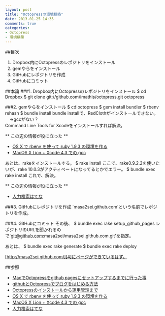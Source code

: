 ```yaml
---
layout: post
title: "Octopressの環境構築"
date: 2013-01-25 14:35
comments: true
categories:
- Octopress
- 環境構築
---
```


##目次
1. Dropbox内にOctopressのレポジトリをインストール
2. gemやらをインストール
3. GitHubにレポジトリを作成
4. GitHubにコミット


##本論
###1. Dropbox内にOctopressのレポジトリをインストール
	$ cd Dropbox
	$ git clone git://github.com/imathis/octopress.git octopress

###2. gemやらをインストール
	$ cd octopress
	$ gem install bundler
	$ rbenv rehash
	$ bundle install
bundle installで、RedClothがインストールできない。  <br />
　→gccがない？  <br />
Command Line Tools for Xcodeをインストールすれば解決。

** この辺の情報が役に立った **  <br />
- [OS X で rbenv を使って ruby 1.9.3 の環境を作る][1]  <br>
- [MacOS X Lion + Xcode 4.3 での gcc][2]

あとは、rakeをインストールする。
	$ rake install
ここで、rake0.9.2.2を使いたいが、rake 10.0.3がアクティベートになってるとかでエラー。
	$ bundle exec rake install
これで、解決。

** この辺の情報が役に立った **  <br />
- [人力検索はてな][3]

###3. GitHubにレポジトリを作成
'masa2sei.github.com'という名前でレポジトリを作成。


###4. GitHubにコミット
その後、
	$ bundle exec rake setup_github_pages
レポジトリのURLを聞かれるので'git@github.com:masa2sei/masa2sei.github.com.git'を指定。

あとは、
	$ bundle exec rake generate
	$ bundle exec rake deploy

[http://masa2sei.github.com/][4]にページができているはず。


##参照
- [MacでOctopressをgithub pagesにセットアップするまでに行った事][5]
- [githubとOctopressでブログをはじめる方法][6]
- [Octopressのインストールから運用管理まで][7]
- [OS X で rbenv を使って ruby 1.9.3 の環境を作る][1]
- [MacOS X Lion + Xcode 4.3 での gcc][2]
- [人力検索はてな][3]


<!-- 参照 -->
[1]: http://qiita.com/items/9dd797f42e7bea674705 "OS X で rbenv を使って ruby 1.9.3 の環境を作る"
[2]: http://geisterchor.blogspot.jp/2012/02/macos-x-lion-xcode-43-gcc.html "MacOS X Lion + Xcode 4.3 での gcc"
[3]: http://q.hatena.ne.jp/1353552605 "rails にて bundle exec rake db:migrate の「bundle exec」を付けるのと付けないのとでの違いを教えて下さい"
[4]: http://masa2sei.github.com/ "http://masa2sei.github.com/"
[5]: http://qiita.com/items/06d8e447baee99163fc3 "MacでOctopressをgithub pagesにセットアップするまでに行った事"
[6]: http://kbaba1001.github.com/blog/2012/06/05/githubtooctopressdeburoguwohazimerufang-fa/ "githubとOctopressでブログをはじめる方法"
[7]: http://tokkonopapa.github.com/blog/2011/12/30/octopress-on-github-and-bitbucket/ "Octopressのインストールから運用管理まで"
